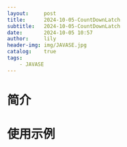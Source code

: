 ```yaml
---
layout:     post
title:      2024-10-05-CountDownLatch
subtitle:   2024-10-05-CountDownLatch
date:       2024-10-05 10:57
author:     lily
header-img: img/JAVASE.jpg
catalog:    true
tags:
    - JAVASE
---
```


# 简介


# 使用示例